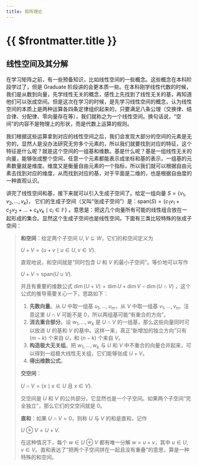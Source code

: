 ```yaml
---
title: 矩阵理论
---
```


# {{ $frontmatter.title }}

## 线性空间及其分解

在学习矩阵之前，有一些预备知识，比如线性空间的一些概念。这些概念在本科阶段学过了，但是 Graduate 阶段讲的会更本质一些。在本科刚学线性代数的时候，我们是从数到向量，先学线性无关的概念，感性上先找到了线性无关的基，再知道他们可以张成空间。但是这次在学习的时候，是先学习线性空间的概念，认为线性空间的本质上是两种运算各四条定律组织起来的，只要满足八条公理（交换律、结合律、分配律、零向量存在等），我们就称之为一个线性空间。换句话说，“空间”的内容不是物理上的形状，而是代数上运算的规则。

我们根据这些运算拿到对应的线性空间之后，我们会发现大部分的空间的元素是无穷的，显然人是没办法研究无穷多个元素的，所以我们就要找到对应的特征，这个特征是什么呢？就是这个空间的一组基和维数。基是什么呢？基是一组线性无关的向量，能够张成整个空间，任意一个元素都能表示成坐标和基的表示，一组基的元素数量就是维度。维度又是衡量自由元素的一个指标，所以我们就可以根据自由元素去找到对应的维度，从而找到对应的基，对于平面是二维的，也是根据自由度的一种直观认识。

讲完了线性空间和基，接下来就可以引入生成子空间了。给定一组向量 $S = \{v_1, v_2, \dots, v_k\}$，  它们的生成子空间（又叫“张成子空间”）是：$\text{span}(S) = \{c_1v_1 + c_2v_2 + \dots + c_kv_k \mid c_i \in \mathbb{F}\}$ 。意思是：把这几个向量所有可能的线性组合放在一起形成的集合。显然这个生成子空间也是线性空间。下面有三类比较特殊的张成子空间：

> **和空间**：给定两个子空间 $U, V \subseteq W$，它们的和空间定义为
> 
> $U+V = \{u+v \mid u \in U, v \in V\}$.
> 
> 直观地说，和空间就是“同时包含 $U$ 和 $V$ 的最小子空间”。等价地可以写作
> 
> $U+V = \text{span}(U \cup V)$.
> 
> 并且有重要的维数公式 $\dim(U+V) = \dim U + \dim V - \dim(U \cap V)$ ，这个公式的推导需要关心一下，思路如下：
> 
> 1. **先数向量**。从 $U$ 中取一组基 ${u_1, \dots, u_m}$，从 $V$ 中取一组基 ${v_1, \dots, v_n}$。注意这里 $U \cap V$ 可能不是 ${0}$，所以两组基可能“有重合的方向”。
> 2. **消去重合部分**。设 ${w_1, \dots, w_k}$ 是 $U \cap V$ 的一组基，那么这些向量同时可以放进 $U$ 的基和 $V$ 的基中。这样一来，真正“新增加的独立方向”只有 $(m-k)$ 个来自 $U$，和 $(n-k)$ 个来自 $V$。
> 3. **构造极大无关组**。把 ${w_1, \dots, w_k}$ 与 $U$ 和 $V$ 中不重合的向量合并起来，可以得到一组极大线性无关组，它们能够张成 $U+V$。
> 4. **得出维数公式**。
> 
> **交空间**：
> 
> $U \cap V = \{x \mid x \in U \ \text{且} \ x \in V\}.$
> 
> 交空间是 $U$ 和 $V$ 的公共部分，它显然也是一个子空间。如果两个子空间“完全独立”，那么它们的交空间就是 ${0}$。
> 
> **直和**：如果 $U \cap V = {0}$，则称 $U$ 与 $V$ 的和是直和，记作
> 
> $U \oplus V = U+V.$
> 
> 在这种情况下，每个 $w \in U \oplus V$ 都有唯一分解 $w = u+v$，其中 $u \in U, v \in V$。直和表达了“把两个子空间拼在一起且没有重叠”的意思，算是一种特殊的和空间。
